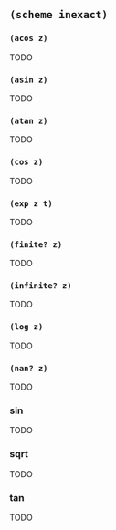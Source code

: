 
## `(scheme inexact)`

### `(acos z)`

TODO

### `(asin z)`

TODO

### `(atan z)`

TODO

### `(cos z)`

TODO

### `(exp z t)`

TODO

### `(finite? z)`

TODO

### `(infinite? z)`

TODO

### `(log z)`

TODO

### `(nan? z)`

TODO

### sin

TODO

### sqrt

TODO

### tan

TODO
